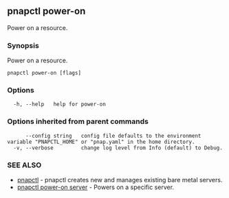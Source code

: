 ## pnapctl power-on

Power on a resource.

### Synopsis

Power on a resource.

```
pnapctl power-on [flags]
```

### Options

```
  -h, --help   help for power-on
```

### Options inherited from parent commands

```
      --config string   config file defaults to the environment variable "PNAPCTL_HOME" or "pnap.yaml" in the home directory.
  -v, --verbose         change log level from Info (default) to Debug.
```

### SEE ALSO

* [pnapctl](pnapctl.md)	 - pnapctl creates new and manages existing bare metal servers.
* [pnapctl power-on server](pnapctl_power-on_server.md)	 - Powers on a specific server.


